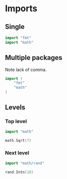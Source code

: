 # Imports


## Single

```go
import "fmt"
import "math"
```


## Multiple packages

Note lack of comma.

```go
import (
	"fmt"
	"math"
)
```


## Levels

### Top level

```go
import "math"

math.Sqrt(7)
```

### Next level

```go
import "math/rand"

rand.Intn(10)
```


